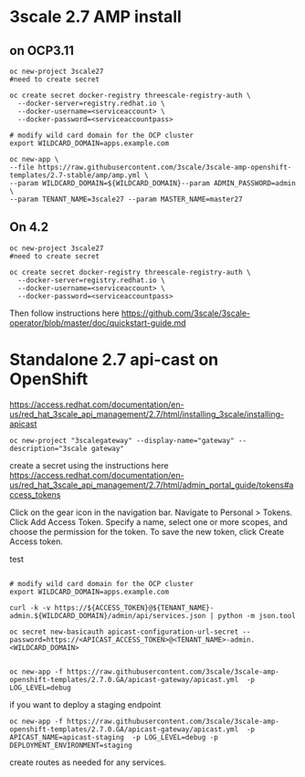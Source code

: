 # 3scale 2.7 AMP install  

## on OCP3.11
```
oc new-project 3scale27
#need to create secret

oc create secret docker-registry threescale-registry-auth \
  --docker-server=registry.redhat.io \
  --docker-username=<serviceaccount> \
  --docker-password=<serviceaccountpass>

# modify wild card domain for the OCP cluster
export WILDCARD_DOMAIN=apps.example.com

oc new-app \
--file https://raw.githubusercontent.com/3scale/3scale-amp-openshift-templates/2.7-stable/amp/amp.yml \
--param WILDCARD_DOMAIN=${WILDCARD_DOMAIN}--param ADMIN_PASSWORD=admin \
--param TENANT_NAME=3scale27 --param MASTER_NAME=master27
```
## On 4.2
```
oc new-project 3scale27
#need to create secret

oc create secret docker-registry threescale-registry-auth \
  --docker-server=registry.redhat.io \
  --docker-username=<serviceaccount> \
  --docker-password=<serviceaccountpass>
```
Then follow instructions here 
https://github.com/3scale/3scale-operator/blob/master/doc/quickstart-guide.md


Standalone 2.7 api-cast on OpenShift
============================
https://access.redhat.com/documentation/en-us/red_hat_3scale_api_management/2.7/html/installing_3scale/installing-apicast

  
```
oc new-project "3scalegateway" --display-name="gateway" --description="3scale gateway"
````

create a secret using the instructions here
https://access.redhat.com/documentation/en-us/red_hat_3scale_api_management/2.7/html/admin_portal_guide/tokens#access_tokens

Click on the gear icon in the navigation bar.
Navigate to Personal > Tokens.
Click Add Access Token.
Specify a name, select one or more scopes, and choose the permission for the token.
To save the new token, click Create Access token.

test
````

# modify wild card domain for the OCP cluster
export WILDCARD_DOMAIN=apps.example.com

curl -k -v https://${ACCESS_TOKEN}@${TENANT_NAME}-admin.${WILDCARD_DOMAIN}/admin/api/services.json | python -m json.tool

oc secret new-basicauth apicast-configuration-url-secret --password=https://<APICAST_ACCESS_TOKEN>@<TENANT_NAME>-admin.<WILDCARD_DOMAIN>


oc new-app -f https://raw.githubusercontent.com/3scale/3scale-amp-openshift-templates/2.7.0.GA/apicast-gateway/apicast.yml  -p LOG_LEVEL=debug
````

if you want to deploy a staging endpoint

````
oc new-app -f https://raw.githubusercontent.com/3scale/3scale-amp-openshift-templates/2.7.0.GA/apicast-gateway/apicast.yml  -p APICAST_NAME=apicast-staging  -p LOG_LEVEL=debug -p DEPLOYMENT_ENVIRONMENT=staging

````

create routes as needed for any services. 
